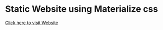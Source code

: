 # Static Website using Materialize css
[Click here to visit Website](https://masala-king.000webhostapp.com/)
